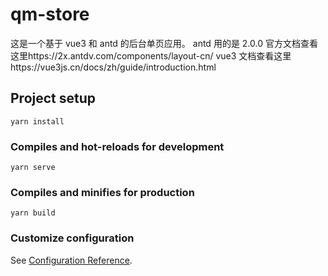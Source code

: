 # qm-store

这是一个基于 vue3 和 antd 的后台单页应用。
antd 用的是 2.0.0 官方文档查看这里https://2x.antdv.com/components/layout-cn/
vue3 文档查看这里https://vue3js.cn/docs/zh/guide/introduction.html

## Project setup

```
yarn install
```

### Compiles and hot-reloads for development

```
yarn serve
```

### Compiles and minifies for production

```
yarn build
```

### Customize configuration

See [Configuration Reference](https://cli.vuejs.org/config/).
